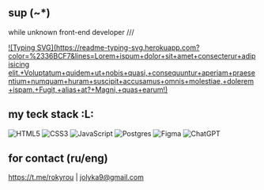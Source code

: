 ## sup (~*)

while unknown front-end developer ///

[![Typing SVG](https://readme-typing-svg.herokuapp.com?color=%2336BCF7&lines=Lorem+ispum+dolor+sit+amet+consecterur+adipisicing elit.+Voluptatum+quidem+ut+nobis+quasi,+consequuntur+aperiam+praesentium+numquam+huram+suscipit+accusamus+omnis+molestiae,+dolerem+ispam.+Fugit,+alias+at?+Magni,+quas+earum!)](https://git.io/typing-svg)

## my teck stack :L:
![HTML5](https://img.shields.io/badge/html5-%23E34F26.svg?style=for-the-badge&logo=html5&logoColor=white)
![CSS3](https://img.shields.io/badge/css3-%231572B6.svg?style=for-the-badge&logo=css3&logoColor=white)
![JavaScript](https://img.shields.io/badge/javascript-%23323330.svg?style=for-the-badge&logo=javascript&logoColor=%23F7DF1E)
![Postgres](https://img.shields.io/badge/postgres-%23316192.svg?style=for-the-badge&logo=postgresql&logoColor=white)
![Figma](https://img.shields.io/badge/figma-%23F24E1E.svg?style=for-the-badge&logo=figma&logoColor=white)
![ChatGPT](https://img.shields.io/badge/chatGPT-74aa9c?style=for-the-badge&logo=openai&logoColor=white)

## for contact (ru/eng)
https://t.me/rokyrou | 
jolyka9@gmail.com
